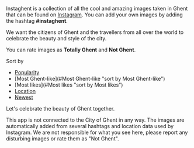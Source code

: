 Instaghent is a collection of all the cool and amazing images taken in Ghent that can be found on [Instagram](http://instagr.am). You can add your own images by adding the hashtag **#instaghent**.

We want the citizens of Ghent and the travellers from all over the world to celebrate the beauty and style of the city.

You can rate images as **Totally Ghent** and **Not Ghent**.

Sort by
* [Popularity](#Popularity "sort by Popularity")
* [Most Ghent-like](#Most Ghent-like "sort by Most Ghent-like")
* [Most likes](#Most likes "sort by Most likes")
* [Location](#Location "sort by Location")
* [Newest](#Newest "sort by Newest")

Let's celebrate the beauty of Ghent together.

This app is not connected to the City of Ghent in any way. The images are automatically added from several hashtags and location data used by Instagram. We are not responsible for what you see here, please report any disturbing images or rate them as "Not Ghent".
